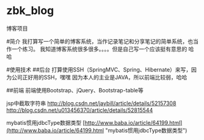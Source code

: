 # zbk_blog
博客项目

#简介
我打算写一个简单的博客系统，当作记录笔记和分享笔记的简单系统，也当作一个练习。
我知道博客系统很多很多。。。。但是自己写一个应该挺有意思的 哈哈

#使用技术
##后台
打算使用SSH（SpringMVC、Spring、Hibernate）来写，因为公司正好用的SSH，嘿嘿
因为本人的主业是JAVA，所以前端比较弱，哈哈

##前端
前端使用Bootstrap、jQuery、Bootstrap-table等

jsp中截取字符串
    http://blog.csdn.net/jaybill/article/details/52157308
    http://blog.csdn.net/u013456370/article/details/52815544

mybatis惯用jdbcType数据类型
    [http://www.baba.io/article/64199.html](http://www.baba.io/article/64199.html "mybatis惯用jdbcType数据类型")
